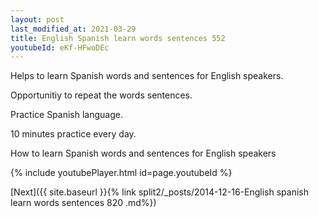 ```yaml
---
layout: post
last_modified_at: 2021-03-29
title: English Spanish learn words sentences 552 
youtubeId: eKf-HFwoDEc
---
```

 
 
Helps to learn Spanish words and sentences for English speakers.

Opportunitiy to repeat the words sentences. 

Practice Spanish language. 
 
10 minutes practice every day. 
 
How to learn Spanish words and sentences for English speakers 
 
{% include youtubePlayer.html id=page.youtubeId %}
 
 
[Next]({{ site.baseurl }}{% link  split2/_posts/2014-12-16-English spanish learn words sentences 820 .md%})
 
